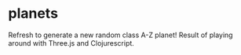 planets
=======

Refresh to generate a new random class A-Z planet! Result of playing around with Three.js and Clojurescript.
